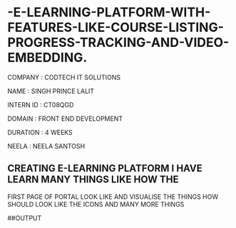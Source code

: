 # -E-LEARNING-PLATFORM-WITH-FEATURES-LIKE-COURSE-LISTING-PROGRESS-TRACKING-AND-VIDEO-EMBEDDING.

COMPANY    : CODTECH IT SOLUTIONS

NAME       : SINGH PRINCE LALIT

INTERN ID  : CT08QGD

DOMAIN     : FRONT END DEVELOPMENT

DURATION   : 4 WEEKS

NEELA      : NEELA SANTOSH

## CREATING E-LEARNING PLATFORM I HAVE LEARN MANY THINGS LIKE HOW THE 
FIRST PAGE OF PORTAL LOOK LIKE AND VISUALISE THE THINGS HOW SHOULD 
LOOK LIKE THE ICONS AND MANY MORE THINGS

##OUTPUT

         
